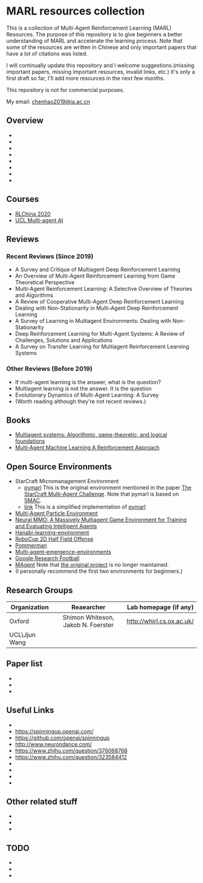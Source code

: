 # MARL resources collection
This is a collection of Multi-Agent Reinforcement Learning (MARL) Resources. The purpose of this repository is to give beginners a better understanding of MARL and accelerate the learning process. Note that some of the resources are written in Chinese and only important papers that have a lot of citations was listed. 

I will continually update this repository and I welcome suggestions.(missing important papers, missing important resources, invalid links, etc.) It's only a first draft so far, I'll add more resources in the next few months.

This repository is not for commercial purposes.

My email: chenhao2019@ia.ac.cn

## Overview
* 
* 
* 
* 
* 
* 
* 
* 

## Courses
* [RLChina 2020](https://rlchina.org/)
* [UCL Multi-agent AI](https://www.bilibili.com/video/BV1fz4y1S72S)

## Reviews
### Recent Reviews (Since 2019)
* A Survey and Critique of Multiagent Deep Reinforcement Learning
* An Overview of Multi-Agent Reinforcement Learning from Game Theoretical Perspective
* Multi-Agent Reinforcement Learning: A Selective Overview of Theories and Algorithms
* A Review of Cooperative Multi-Agent Deep Reinforcement Learning
* Dealing with Non-Stationarity in Multi-Agent Deep Reinforcement Learning
* A Survey of Learning in Multiagent Environments: Dealing with Non-Stationarity
* Deep Reinforcement Learning for Multi-Agent Systems: A Review of Challenges, Solutions and Applications
* A Survey on Transfer Learning for Multiagent Reinforcement Learning Systems

### Other Reviews (Before 2019)
* If multi-agent learning is the answer, what is the question?
* Multiagent learning is not the answer. It is the question
* Evolutionary Dynamics of Multi-Agent Learning: A Survey 
* (Worth reading although they're not recent reviews.)

## Books
* [Multiagent systems: Algorithmic, game-theoretic, and logical foundations](http://www.masfoundations.org/download.html)
* [Multi‐Agent Machine Learning A Reinforcement Approach](https://www.engineerrefe.com/multi-agent-machine-learning/)

## Open Source Environments
* StarCraft Micromanagement Environment
   * [pymarl](https://github.com/oxwhirl/pymarl) This is the original environment mentioned in the paper [The StarCraft Multi-Agent Challenge](https://arxiv.org/abs/1902.04043). Note that pymarl is based on [SMAC](https://github.com/oxwhirl/smac).
   * [link](https://github.com/starry-sky6688/StarCraft) This is a simplified implementation of [pymarl](https://github.com/oxwhirl/pymarl)
* [Multi-Agent Particle Environment](https://github.com/openai/multiagent-particle-envs)
* [Neural MMO: A Massively Multiagent Game Environment for Training and Evaluating Intelligent Agents](https://github.com/openai/neural-mmo)
* [Hanabi-learning-environment](https://github.com/deepmind/hanabi-learning-environment)
* [RoboCup 2D Half Field Offense](https://github.com/LARG/HFO)
* [Pommerman](https://www.pommerman.com/)
* [Multi-agent-emergence-environments](https://github.com/openai/multi-agent-emergence-environments)
* [Google Research Football](https://github.com/google-research/football)
* [MAgent](https://github.com/PettingZoo-Team/MAgent) Note that [the original project](https://github.com/geek-ai/MAgent) is no longer maintained.
* (I personally recommend the first two environments for beginners.)

## Research Groups
Organization|Reaearcher|Lab homepage (if any)
--|:--:|--:
Oxford|Shimon Whiteson, Jakob N. Foerster|http://whirl.cs.ox.ac.uk/  
UCL\Jjun Wang|







## Paper list
* 
* 
* 

## Useful Links
* 
* https://spinningup.openai.com/
* https://github.com/openai/spinningup
* http://www.neurondance.com/
* https://www.zhihu.com/question/376068768
* https://www.zhihu.com/question/323584412
* 
* 
* 
* 

## Other related stuff
* 
* 
* 

## TODO
* 
* 
* 




## 









